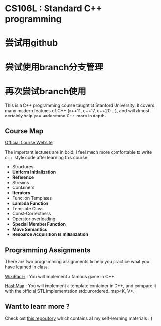 # CS106L : Standard C++ programming
# 尝试用github
# 尝试使用branch分支管理
# 再次尝试branch使用

This is a C++ programming course taught at Stanford University. It covers many modern features of C++  (c++11, c++17, c++20 ...), and will almost certainly help you understand C++ more in depth.

## Course Map

[Official Course Website](http://web.stanford.edu/class/cs106l/)

The important lectures are in bold. I feel much more comfortable to write c++ style code after learning this course.

- Structures
- **Uniform Initialization**
- **Reference**
- Streams
- Containers
- **Iterators**
- Function Templates
- **Lambda Function**
- Template Class
- Const-Correctness
- Operator overloading
- **Special Member Function**
- **Move Semantics**
- **Resource Acquisition Is Initialization**

## Programming Assignments

There are two programming assignments to help you practice what you have learned in class.

[WikiRacer](http://web.stanford.edu/class/cs106l/wikiracer.html) : You will implement a famous game in C++. 

[HashMap](https://web.stanford.edu/class/cs106l/hashmap2.html#) : You will implement a template container in C++, and compare it with the official STL implementation std::unordered_map<K, V>.

## Want to learn more ?

Check out [this repository](https://github.com/PKUFlyingPig/Self-learning-Computer-Science) which contains all my self-learning materials : )

